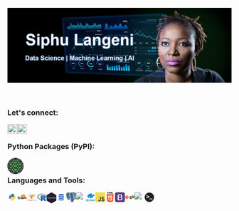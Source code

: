 ![GitHub Banner][banner]

<br />

### Let's connect:

<!-- GitHub -->
[<img align="left" alt="" width="22" src="https://cdn.jsdelivr.net/npm/simple-icons@v3/icons/github.svg"  />][github]

<!-- LinkedIn -->
[<img align="left" alt="" width="22" src="https://cdn.jsdelivr.net/npm/simple-icons@v3/icons/linkedin.svg" />][linkedin]

<!-- Medium -->
[<img align="left" alt="" align="left" alt="" height="22" width="22" src="https://cdn.jsdelivr.net/npm/simple-icons@v3/icons/medium.svg" />][medium]

<!-- Twitter -->
[<img align="left" alt="" height="22" width="22" src="https://cdn.jsdelivr.net/npm/simple-icons@v3/icons/twitter.svg" />][twitter]

<br />

### Python Packages (PyPI):

<!-- tortus -->
[<img align="left" alt="tortus" height="36" width="36" src="Images/tortus_shell_logo.png" />][tortus]

<br />

### Languages and Tools:

<!-- python -->
<img align="left" width="22" src="https://raw.githubusercontent.com/github/explore/80688e429a7d4ef2fca1e82350fe8e3517d3494d/topics/python/python.png"/>

<!-- Scikit-Learn -->
<img align="left" width="22" src="https://raw.githubusercontent.com/github/explore/80688e429a7d4ef2fca1e82350fe8e3517d3494d/topics/scikit-learn/scikit-learn.png"/>

<!-- TensorFlow -->
<img align="left" width="22" src="https://raw.githubusercontent.com/github/explore/80688e429a7d4ef2fca1e82350fe8e3517d3494d/topics/tensorflow/tensorflow.png"/>

<!-- R -->
<img align="left" width="22" src="https://raw.githubusercontent.com/github/explore/80688e429a7d4ef2fca1e82350fe8e3517d3494d/topics/r/r.png"/>

<!-- Tidyverse -->
<img align="left" width="22" src="https://github.com/tidyverse/tidyverse/raw/master/man/figures/logo.png"/>

<!-- SQL -->
<img align="left" width="22" src="https://raw.githubusercontent.com/github/explore/80688e429a7d4ef2fca1e82350fe8e3517d3494d/topics/sql/sql.png"/>

<!-- PostgreSQL -->
<img align="left" width="22" src="https://raw.githubusercontent.com/github/explore/80688e429a7d4ef2fca1e82350fe8e3517d3494d/topics/postgresql/postgresql.png"/>

<!-- Heroku -->
<img align="left" width="22" src="https://avatars3.githubusercontent.com/u/23211?s=200&v=4"/>

<!-- Docker -->
<img align="left" width="22" src="https://raw.githubusercontent.com/github/explore/80688e429a7d4ef2fca1e82350fe8e3517d3494d/topics/docker/docker.png"/>

<!-- JavaScript -->
<img align="left" width="22" src="https://raw.githubusercontent.com/github/explore/80688e429a7d4ef2fca1e82350fe8e3517d3494d/topics/javascript/javascript.png"/>

<!-- HTML -->
<img align="left" width="22" src="https://raw.githubusercontent.com/github/explore/80688e429a7d4ef2fca1e82350fe8e3517d3494d/topics/html/html.png"/>

<!-- Bootstrap -->
<img align="left" width="22" src="https://raw.githubusercontent.com/github/explore/80688e429a7d4ef2fca1e82350fe8e3517d3494d/topics/bootstrap/bootstrap.png"/>

<!-- git -->
<img align="left" width="22" src="https://raw.githubusercontent.com/github/explore/80688e429a7d4ef2fca1e82350fe8e3517d3494d/topics/git/git.png"/>

<!-- GitHub -->
<img align="left" width="22" src="https://avatars1.githubusercontent.com/u/9919?s=200&v=4"/>

<!-- Terminal -->
<img align="left" width="22" src="https://raw.githubusercontent.com/github/explore/d92924b1d925bb134e308bd29c9de6c302ed3beb/topics/terminal/terminal.png"/>


[banner]: https://raw.githubusercontent.com/SiphuLangeni/SiphuLangeni/master/Images/GitHubBanner.png
[github]: https://github.com/SiphuLangeni
[linkedin]: https://linkedin.com/in/SiphuLangeni
[medium]: https://towardsdatascience.com/@SiphuLangeni
[twitter]: https://twitter.com/SiphuLangeni
[tortus]: https://pypi.org/project/tortus
